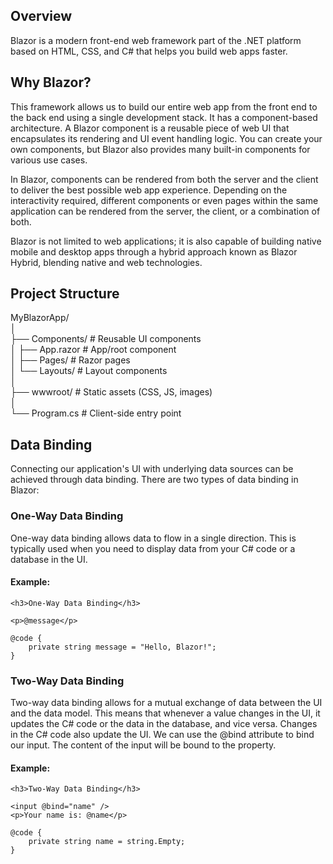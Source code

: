 ## Overview

Blazor is a modern front-end web framework part of the .NET platform based on HTML, CSS, and C# that helps you build web apps faster.

## Why Blazor?

This framework allows us to build our entire web app from the front end to the back end using a single development stack. It has a component-based architecture. A Blazor component is a reusable piece of web UI that encapsulates its rendering and UI event handling logic. You can create your own components, but Blazor also provides many built-in components for various use cases.

In Blazor, components can be rendered from both the server and the client to deliver the best possible web app experience. Depending on the interactivity required, different components or even pages within the same application can be rendered from the server, the client, or a combination of both.

Blazor is not limited to web applications; it is also capable of building native mobile and desktop apps through a hybrid approach known as Blazor Hybrid, blending native and web technologies.

## Project Structure

MyBlazorApp/\
│\
├── Components/ # Reusable UI components\
│   ├── App.razor # App/root component\
│   ├── Pages/ # Razor pages\
│   └── Layouts/ # Layout components\
│\
├── wwwroot/ # Static assets (CSS, JS, images)\
│\
└── Program.cs # Client-side entry point

## Data Binding

Connecting our application's UI with underlying data sources can be achieved through data binding. There are two types of data binding in Blazor:

### One-Way Data Binding

One-way data binding allows data to flow in a single direction. This is typically used when you need to display data from your C# code or a database in the UI.

#### Example:
```razor
<h3>One-Way Data Binding</h3>

<p>@message</p>

@code {
    private string message = "Hello, Blazor!";
}
```
### Two-Way Data Binding
Two-way data binding allows for a mutual exchange of data between the UI and the data model. This means that whenever a value changes in the UI, it updates the C# code or the data in the database, and vice versa. Changes in the C# code also update the UI. We can use the @bind attribute to bind our input. The content of the input will be bound to the property.

#### Example:
```razor
<h3>Two-Way Data Binding</h3>

<input @bind="name" />
<p>Your name is: @name</p>

@code {
    private string name = string.Empty;
}
```
